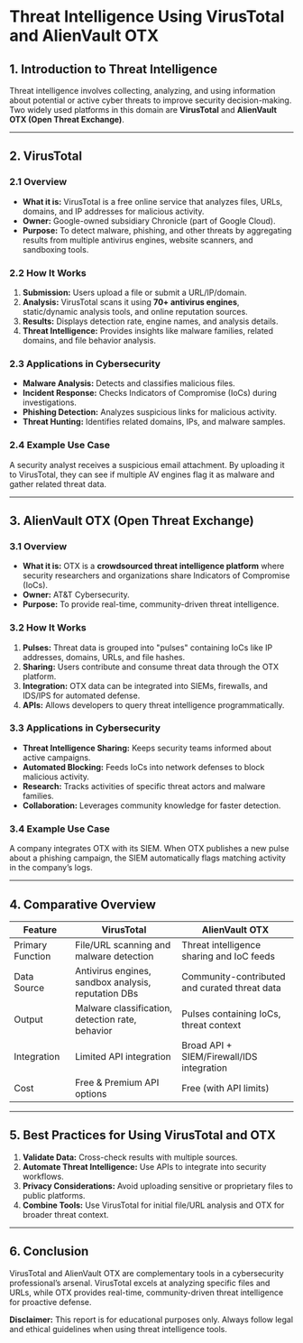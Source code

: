 
# Threat Intelligence Using VirusTotal and AlienVault OTX

## **1. Introduction to Threat Intelligence**
Threat intelligence involves collecting, analyzing, and using information about potential or active cyber threats to improve security decision-making. Two widely used platforms in this domain are **VirusTotal** and **AlienVault OTX (Open Threat Exchange)**.

---

## **2. VirusTotal**

### **2.1 Overview**
- **What it is:** VirusTotal is a free online service that analyzes files, URLs, domains, and IP addresses for malicious activity.
- **Owner:** Google-owned subsidiary Chronicle (part of Google Cloud).
- **Purpose:** To detect malware, phishing, and other threats by aggregating results from multiple antivirus engines, website scanners, and sandboxing tools.

### **2.2 How It Works**
1. **Submission:** Users upload a file or submit a URL/IP/domain.
2. **Analysis:** VirusTotal scans it using **70+ antivirus engines**, static/dynamic analysis tools, and online reputation sources.
3. **Results:** Displays detection rate, engine names, and analysis details.
4. **Threat Intelligence:** Provides insights like malware families, related domains, and file behavior analysis.

### **2.3 Applications in Cybersecurity**
- **Malware Analysis:** Detects and classifies malicious files.
- **Incident Response:** Checks Indicators of Compromise (IoCs) during investigations.
- **Phishing Detection:** Analyzes suspicious links for malicious activity.
- **Threat Hunting:** Identifies related domains, IPs, and malware samples.

### **2.4 Example Use Case**
A security analyst receives a suspicious email attachment. By uploading it to VirusTotal, they can see if multiple AV engines flag it as malware and gather related threat data.

---

## **3. AlienVault OTX (Open Threat Exchange)**

### **3.1 Overview**
- **What it is:** OTX is a **crowdsourced threat intelligence platform** where security researchers and organizations share Indicators of Compromise (IoCs).
- **Owner:** AT&T Cybersecurity.
- **Purpose:** To provide real-time, community-driven threat intelligence.

### **3.2 How It Works**
1. **Pulses:** Threat data is grouped into "pulses" containing IoCs like IP addresses, domains, URLs, and file hashes.
2. **Sharing:** Users contribute and consume threat data through the OTX platform.
3. **Integration:** OTX data can be integrated into SIEMs, firewalls, and IDS/IPS for automated defense.
4. **APIs:** Allows developers to query threat intelligence programmatically.

### **3.3 Applications in Cybersecurity**
- **Threat Intelligence Sharing:** Keeps security teams informed about active campaigns.
- **Automated Blocking:** Feeds IoCs into network defenses to block malicious activity.
- **Research:** Tracks activities of specific threat actors and malware families.
- **Collaboration:** Leverages community knowledge for faster detection.

### **3.4 Example Use Case**
A company integrates OTX with its SIEM. When OTX publishes a new pulse about a phishing campaign, the SIEM automatically flags matching activity in the company’s logs.

---

## **4. Comparative Overview**

| Feature                | VirusTotal                                         | AlienVault OTX                               |
|------------------------|----------------------------------------------------|----------------------------------------------|
| Primary Function       | File/URL scanning and malware detection             | Threat intelligence sharing and IoC feeds   |
| Data Source            | Antivirus engines, sandbox analysis, reputation DBs| Community-contributed and curated threat data|
| Output                 | Malware classification, detection rate, behavior   | Pulses containing IoCs, threat context      |
| Integration            | Limited API integration                            | Broad API + SIEM/Firewall/IDS integration   |
| Cost                   | Free & Premium API options                         | Free (with API limits)                       |

---

## **5. Best Practices for Using VirusTotal and OTX**
1. **Validate Data:** Cross-check results with multiple sources.
2. **Automate Threat Intelligence:** Use APIs to integrate into security workflows.
3. **Privacy Considerations:** Avoid uploading sensitive or proprietary files to public platforms.
4. **Combine Tools:** Use VirusTotal for initial file/URL analysis and OTX for broader threat context.

---

## **6. Conclusion**
VirusTotal and AlienVault OTX are complementary tools in a cybersecurity professional’s arsenal. VirusTotal excels at analyzing specific files and URLs, while OTX provides real-time, community-driven threat intelligence for proactive defense.

**Disclaimer:** This report is for educational purposes only. Always follow legal and ethical guidelines when using threat intelligence tools.

